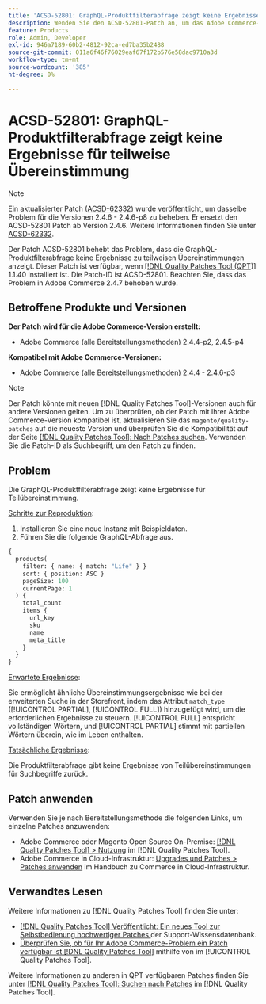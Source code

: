 ```yaml
---
title: 'ACSD-52801: GraphQL-Produktfilterabfrage zeigt keine Ergebnisse für teilweise Übereinstimmung'
description: Wenden Sie den ACSD-52801-Patch an, um das Adobe Commerce-Problem zu beheben, bei dem die GraphQL-Produktfilterabfrage keine Ergebnisse für teilweise Übereinstimmungen zeigt.
feature: Products
role: Admin, Developer
exl-id: 946a7189-60b2-4812-92ca-ed7ba35b2488
source-git-commit: 011a6f46f76029eaf67f172b576e58dac9710a3d
workflow-type: tm+mt
source-wordcount: '385'
ht-degree: 0%

---
```


# ACSD-52801: GraphQL-Produktfilterabfrage zeigt keine Ergebnisse für teilweise Übereinstimmung

>[!NOTE]
>
>Ein aktualisierter Patch ([ACSD-62332](/help/tools/quality-patches-tool/patches-available-in-qpt/v1-1-55/acsd-62332-product-listing-graphql-query-limit-plus-live-search-current-page.md)) wurde veröffentlicht, um dasselbe Problem für die Versionen 2.4.6 - 2.4.6-p8 zu beheben. Er ersetzt den ACSD-52801 Patch ab Version 2.4.6. Weitere Informationen finden Sie unter [ACSD-62332](/help/tools/quality-patches-tool/patches-available-in-qpt/v1-1-55/acsd-62332-product-listing-graphql-query-limit-plus-live-search-current-page.md).

Der Patch ACSD-52801 behebt das Problem, dass die GraphQL-Produktfilterabfrage keine Ergebnisse zu teilweisen Übereinstimmungen anzeigt. Dieser Patch ist verfügbar, wenn [[!DNL Quality Patches Tool (QPT)]](https://experienceleague.adobe.com/de/docs/commerce-operations/tools/quality-patches-tool/quality-patches-tool-to-self-serve-quality-patches) 1.1.40 installiert ist. Die Patch-ID ist ACSD-52801. Beachten Sie, dass das Problem in Adobe Commerce 2.4.7 behoben wurde.

## Betroffene Produkte und Versionen

**Der Patch wird für die Adobe Commerce-Version erstellt:**

* Adobe Commerce (alle Bereitstellungsmethoden) 2.4.4-p2, 2.4.5-p4

**Kompatibel mit Adobe Commerce-Versionen:**

* Adobe Commerce (alle Bereitstellungsmethoden) 2.4.4 - 2.4.6-p3

>[!NOTE]
>
>Der Patch könnte mit neuen [!DNL Quality Patches Tool]-Versionen auch für andere Versionen gelten. Um zu überprüfen, ob der Patch mit Ihrer Adobe Commerce-Version kompatibel ist, aktualisieren Sie das `magento/quality-patches` auf die neueste Version und überprüfen Sie die Kompatibilität auf der Seite [[!DNL Quality Patches Tool]: Nach Patches suchen](https://experienceleague.adobe.com/tools/commerce-quality-patches/index.html?lang=de). Verwenden Sie die Patch-ID als Suchbegriff, um den Patch zu finden.

## Problem

Die GraphQL-Produktfilterabfrage zeigt keine Ergebnisse für Teilübereinstimmung.

<u>Schritte zur Reproduktion</u>:

1. Installieren Sie eine neue Instanz mit Beispieldaten.
1. Führen Sie die folgende GraphQL-Abfrage aus.

```GraphQL
{
  products(
    filter: { name: { match: "Life" } }
    sort: { position: ASC }
    pageSize: 100
    currentPage: 1
  ) {
    total_count
    items {
      url_key
      sku
      name
      meta_title
    }
  }
}
```

<u>Erwartete Ergebnisse</u>:

Sie ermöglicht ähnliche Übereinstimmungsergebnisse wie bei der erweiterten Suche in der Storefront, indem das Attribut `match_type` ([!UICONTROL PARTIAL], [!UICONTROL FULL]) hinzugefügt wird, um die erforderlichen Ergebnisse zu steuern. [!UICONTROL FULL] entspricht vollständigen Wörtern, und [!UICONTROL PARTIAL] stimmt mit partiellen Wörtern überein, wie im Leben enthalten.

<u>Tatsächliche Ergebnisse</u>:

Die Produktfilterabfrage gibt keine Ergebnisse von Teilübereinstimmungen für Suchbegriffe zurück.

## Patch anwenden

Verwenden Sie je nach Bereitstellungsmethode die folgenden Links, um einzelne Patches anzuwenden:

* Adobe Commerce oder Magento Open Source On-Premise: [[!DNL Quality Patches Tool] > Nutzung](/help/tools/quality-patches-tool/usage.md) im [!DNL Quality Patches Tool].
* Adobe Commerce in Cloud-Infrastruktur: [Upgrades und Patches > Patches anwenden](https://experienceleague.adobe.com/docs/commerce-cloud-service/user-guide/develop/upgrade/apply-patches.html?lang=de) im Handbuch zu Commerce in Cloud-Infrastruktur.

## Verwandtes Lesen

Weitere Informationen zu [!DNL Quality Patches Tool] finden Sie unter:

* [[!DNL Quality Patches Tool] Veröffentlicht: Ein neues Tool zur Selbstbedienung hochwertiger Patches ](https://experienceleague.adobe.com/de/docs/commerce-operations/tools/quality-patches-tool/quality-patches-tool-to-self-serve-quality-patches) der Support-Wissensdatenbank.
* [Überprüfen Sie, ob für Ihr Adobe Commerce-Problem ein Patch verfügbar ist [!DNL Quality Patches Tool]](/help/tools/quality-patches-tool/patches-available-in-qpt/check-patch-for-magento-issue-with-magento-quality-patches.md) mithilfe von im [!UICONTROL Quality Patches Tool].


Weitere Informationen zu anderen in QPT verfügbaren Patches finden Sie unter [[!DNL Quality Patches Tool]: Suchen nach Patches](https://experienceleague.adobe.com/tools/commerce-quality-patches/index.html?lang=de) im [!DNL Quality Patches Tool].
